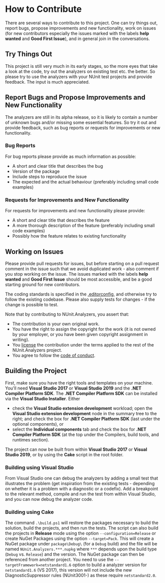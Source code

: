 # How to Contribute

There are several ways to contribute to this project. One can try things out, report bugs, propose improvements and new functionality, work on issues (for new contributors especially the issues marked with the labels **help wanted** and **Good First Issue**), and in general join in the conversations.

## Try Things Out

This project is still very much in its early stages, so the more eyes that take a look at the code, try out the analyzers on existing test etc. the better. So please try to use the analyzers with your NUnit test projects and provide feedback. The input is much appreciated.

## Report Bugs and Propose Improvements and New Functionality

The analyzers are still in its alpha release, so it is likely to contain a number of unknown bugs and/or missing some essential features. So try it out and provide feedback, such as bug reports or requests for improvements or new functionality.

### Bug Reports

For bug reports please provide as much information as possible:
* A short and clear title that describes the bug
* Version of the package
* Include steps to reproduce the issue
* The expected and the actual behaviour (preferably including small code examples)

### Requests for Improvements and New Functionality

For requests for improvements and new functionality please provide:
* A short and clear title that describes the feature
* A more thorough description of the feature (preferably including small code examples)
* Possibly how the feature relates to existing functionality

## Working on Issues

Please provide pull requests for issues, but before starting on a pull request comment in the issue such that we avoid duplicated work - also comment if you stop working on the issue. The issues marked with the labels **help wanted** and **Good First Issue** should be most accessible, and be a good starting ground for new contributors.

The coding standards is specified in the [.editorconfig](.editorconfig), and otherwise try to follow the existing codebase. Please also supply tests for changes - if the change is possible to test.

Note that by contributing to NUnit.Analyzers, you assert that:

* The contribution is your own original work.
* You have the right to assign the copyright for the work (it is not owned by your employer, or you have been given copyright assignment in writing).
* You [license](license.txt) the contribution under the terms applied to the rest of the NUnit.Analyzers project.
* You agree to follow the [code of conduct](CODE_OF_CONDUCT.md).

## Building the Project

First, make sure you have the right tools and templates on your machine. You'll need **Visual Studio 2017** or **Visual Studio 2019** and the **.NET Compiler Platform SDK**. The **.NET Compiler Platform SDK** can be installed via the **Visual Studio Installer**. Either 
* check the **Visual Studio extension development** workload; open the **Visual Studio extension development** node in the summary tree to the right; and check the box for **.NET Compiler Platform SDK** (last under the optional components), or
* select the **Individual components** tab and check the box for **.NET Compiler Platform SDK** (at the top under the Compilers, build tools, and runtimes section).

The project can now be built from within **Visual Studio 2017** or **Visual Studio 2019**, or by using the **Cake** script in the root folder.

### Building using Visual Studio

From Visual Studio one can debug the analyzers by adding a small test that illustrates the problem (get inspiration from the existing tests - depending on whether it is a problem with a diagnostic or a codefix). Add a breakpoint to the relevant method, compile and run the test from within Visual Studio, and you can now debug the analyzer code.

### Building using Cake

The command `.\build.ps1` will restore the packages necessary to build the solution, build the projects, and then run the tests. The script can also build the projects in **Release** mode using the option `--configuration=Release` or create NuGet Packages using the option `--target=Pack`. This will create a NuGet package under `package\Debug\` (for a `Debug` build) and the file will be named `NUnit.Analyzers.***.nupkg` where `***` depends upon the build type (`Debug` vs. `Release`) and the version. The NuGet package can then be referenced from another project.
You need to use the `--targetFramework=netstandard1.6` option to build a analyzer version for `netstandard1.6` (VS 2017), this version will not include the new DiagnosticSuppressor rules (NUnit3001-) as these require `netstandard2.0`.
